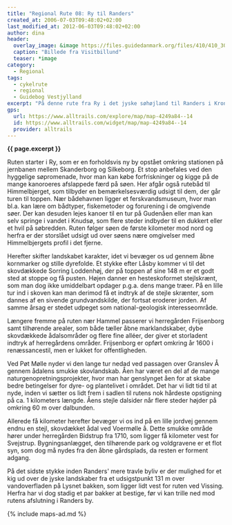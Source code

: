 ```yaml
---
title: "Regional Rute 08: Ry til Randers"
created_at: 2006-07-03T09:48:02+02:00
last_modified_at: 2012-06-03T09:48:02+02:00
author: dina
header:
  overlay_image: &image https://files.guidedanmark.org/files/410/410_300746.jpg
  caption: "Billede fra Visitbillund"
  teaser: *image
category:
  - Regional
tags:
  - cykelrute
  - regional
  - Guidebog Vestjylland
excerpt: "På denne rute fra Ry i det jyske søhøjland til Randers i Kronjylland oplever man mangfoldigheden i det midtjyske landskab. Ruten går flere steder gennem kuperet landskab med udsigtspunkter til flotte panoramalandskaber."
gps:
  url: https://www.alltrails.com/explore/map/map-4249a84--14
  id: https://www.alltrails.com/widget/map/map-4249a84--14
  provider: alltrails
---
```


**{{ page.excerpt }}**

Ruten starter i Ry, som er en forholdsvis ny by opstået omkring stationen på jernbanen mellem Skanderborg og Silkeborg. Et stop anbefales ved den hyggelige søpromenade, hvor man kan købe forfriskninger og kigge på de mange kanoroeres afslappede færd på søen. Her afgår også rutebåd til Himmelbjerget, som tilbyder en bemærkelsesværdig udsigt til dem, der går turen til toppen. Nær bådehavnen ligger et ferskvandsmuseum, hvor man bl.a. kan lære om bådtyper, fiskemetoder og forurening i de omgivende søer. Der kan desuden lejes kanoer til en tur på Gudenåen eller man kan selv springe i vandet i Knudsø, som flere steder indbyder til en dukkert eller et hvil på søbredden. Ruten følger søen de første kilometer mod nord og herfra er der storslået udsigt ud over søens nære omgivelser med Himmelbjergets profil i det fjerne.
 
Herefter skifter landskabet karakter, idet vi bevæger os ud gennem åbne kornmarker og stille dyrefolde. Et stykke efter Låsby kommer vi til det skovdækkede Sorring Loddenhøj, der på toppen af sine 148 m er et godt sted at stoppe og få pusten. Højen danner en hesteskoformet stejlskrænt, som man dog ikke umiddelbart opdager p.g.a. dens mange træer. På en lille tur ind i skoven kan man derimod få et indtryk af de stejle skrænter, som dannes af en sivende grundvandskilde, der fortsat eroderer jorden. Af samme årsag er stedet udpeget som national-geologisk interesseområde.
 
Længere fremme på ruten nær Hammel passerer vi herregården Frijsenborg samt tilhørende arealer, som både tæller åbne marklandskaber, dybe skovdækkede ådalsområder og flere fine alléer, der giver et storladent indtryk af herregårdens områder. Frijsenborg er opført omkring år 1600 i renæssancestil, men er lukket for offentligheden.
 
Ved Pøt Mølle nyder vi den lange tur nedad ved passagen over Granslev Å gennem ådalens smukke skovlandskab. Åen har været en del af de mange naturgenopretningsprojekter, hvor man har genslynget åen for at skabe bedre betingelser for dyre- og plantelivet i området. Det har vi lidt tid til at nyde, inden vi sætter os lidt frem i sadlen til rutens nok hårdeste opstigning på ca. 1 kilometers længde. Åens stejle dalsider når flere steder højder på omkring 60 m over dalbunden.
 
Allerede få kilometer herefter bevæger vi os ind på en lille jordvej gennem endnu en stejl, skovdækket ådal ved Voermølle å. Dette smukke område hører under herregården Bidstrup fra 1710, som ligger få kilometer vest for Svejstrup. Bygningsanlægget, den tilhørende park og voldgravene er et flot syn, som dog må nydes fra den åbne gårdsplads, da resten er forment adgang.
 
På det sidste stykke inden Randers' mere travle byliv er der mulighed for et kig ud over de jyske landskaber fra et udsigstpunkt 131 m over vandoverfladen på Lysnet bakken, som ligger lidt vest for ruten ved Vissing. Herfra har vi dog stadig et par bakker at bestige, før vi kan trille ned mod rutens afslutning i Randers by.

{% include maps-ad.md %}
